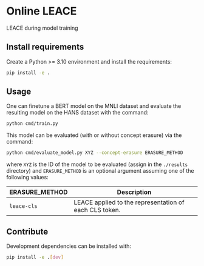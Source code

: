 # Online LEACE
 LEACE during model training

## Install requirements
Create a Python >= 3.10 environment and install the requirements:
```bash
pip install -e .
```

## Usage
One can finetune a BERT model on the MNLI dataset and evaluate the resulting model on the HANS dataset with the command:
```bash
python cmd/train.py
```
This model can be evaluated (with or without concept erasure) via the command:
```bash
python cmd/evaluate_model.py XYZ --concept-erasure ERASURE_METHOD
```

where `XYZ` is the ID of the model to be evaluated (assign in the `./results` directory) and `ERASURE_METHOD` is an optional argument assuming one of the following values:

| ERASURE_METHOD | Description |
| --- | --- |
| `leace-cls` | LEACE applied to the representation of each CLS token. |


## Contribute
Development dependencies can be installed with:
```bash
pip install -e .[dev]
```
   